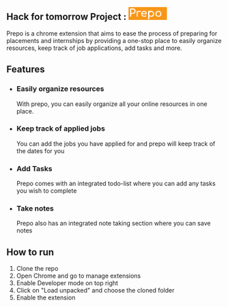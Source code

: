 ## Hack for tomorrow Project : <img src="assets/logo-text.png" style="height:30px;"/> 

Prepo is a chrome extension that aims to ease the process of preparing for placements and internships by providing a one-stop place to easily organize resources, keep track of job applications, add tasks and more.

## Features

- ### Easily organize resources
    With prepo, you can easily organize all your online resources in one place. 
- ### Keep track of applied jobs
    You can add the jobs you have applied for and prepo will keep track of the dates for you
- ### Add Tasks
    Prepo comes with an integrated todo-list where you can add any tasks you wish to complete
- ### Take notes
    Prepo also has an integrated note taking section where you can save notes
    
## How to run
1) Clone the repo 
2) Open Chrome and go to manage extensions
3) Enable Developer mode on top right
4) Click on "Load unpacked" and choose the cloned folder
5) Enable the extension
